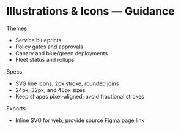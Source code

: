 # Illustrations & Icons — Guidance

Themes
- Service blueprints
- Policy gates and approvals
- Canary and blue/green deployments
- Fleet status and rollups

Specs
- SVG line icons, 2px stroke, rounded joins
- 24px, 32px, and 48px sizes
- Keep shapes pixel-aligned; avoid fractional strokes

Exports
- Inline SVG for web; provide source Figma page link
